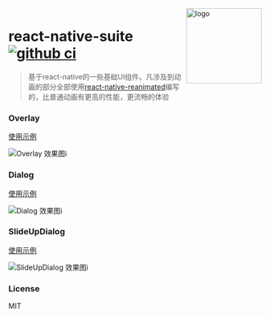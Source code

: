 <img src="https://user-images.githubusercontent.com/6293752/86525221-fa3f5000-beb6-11ea-9a99-697b99af0060.png" alt="logo" height="150" align="right" />

# react-native-suite [![github ci](https://github.com/lake2/react-native-suite/workflows/Build%20android%20CI/badge.svg)](https://github.com/lake2/react-native-suite/actions)

> 基于react-native的一些基础UI组件。凡涉及到动画的部分全部使用[react-native-reanimated](https://github.com/software-mansion/react-native-reanimated)编写的，比普通动画有更高的性能，更流畅的体验

### Overlay

[使用示例](src/screens/Home/Home.tsx)

![Overlay 效果图i](https://user-images.githubusercontent.com/6293752/86525677-edbdf600-bebc-11ea-818e-e14f8586abdb.gif)

### Dialog

[使用示例](src/screens/Dialog/DialogTest.tsx)

![Dialog 效果图i](https://user-images.githubusercontent.com/6293752/86525658-a2a3e300-bebc-11ea-9630-db9ed7a71cc2.gif)

### SlideUpDialog

[使用示例](src/screens/Dialog/DialogTest.tsx)

![SlideUpDialog 效果图i](https://user-images.githubusercontent.com/6293752/86525624-23aeaa80-bebc-11ea-84ad-2a5672303507.gif)

### License

MIT

